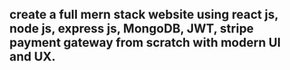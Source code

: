 ## create a full mern stack website using react js, node js,  express js, MongoDB, JWT,  stripe payment gateway from scratch with modern UI and UX.
